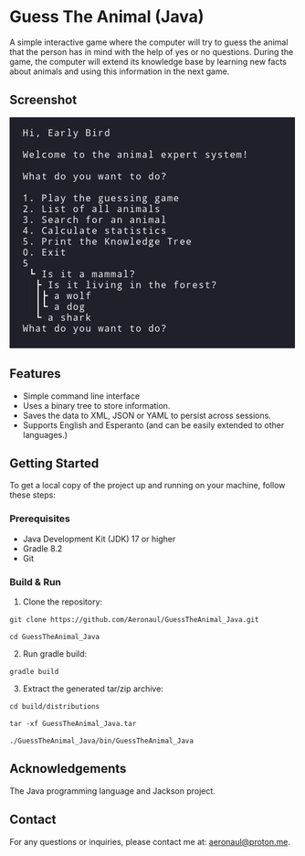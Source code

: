 # Guess The Animal (Java)
A simple interactive game where the computer will try to guess the animal that the person has in mind with the help of yes or no questions. During the game, the computer will extend its knowledge base by learning new facts about animals and using this information in the next game.

## Screenshot
![Guess The Animal screenshot](screenshot.jpg?raw=true)

## Features
- Simple command line interface
- Uses a binary tree to store information.
- Saves the data to XML, JSON or YAML to persist across sessions.
- Supports English and Esperanto (and can be easily extended to other languages.)

## Getting Started
To get a local copy of the project up and running on your machine, follow these steps:

### Prerequisites
- Java Development Kit (JDK) 17 or higher
- Gradle 8.2
- Git

### Build & Run
1. Clone the repository:
```
git clone https://github.com/Aeronaul/GuessTheAnimal_Java.git
```
```
cd GuessTheAnimal_Java
```
2. Run gradle build:
```
gradle build
```
3. Extract the generated tar/zip archive:
```
cd build/distributions
```

```
tar -xf GuessTheAnimal_Java.tar
```

```
./GuessTheAnimal_Java/bin/GuessTheAnimal_Java
```

## Acknowledgements
The Java programming language and Jackson project.

## Contact
For any questions or inquiries, please contact me at: aeronaul@proton.me.
